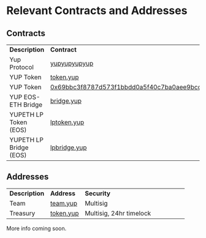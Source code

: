 # Relevant Contracts and Addresses

## Contracts

|  |  |  |  |  |  |  |  |
| :--- | :--- | :--- | :--- | :--- | :--- | :--- | :--- |
| **Description** | **Contract** | **Chain** | **Security** |  |  |  |  |
| Yup Protocol | [yupyupyupyup](https://bloks.io/accounts/yupyupyupyup) | EOS | Multisig |  |  |  |  |
| YUP Token | [token.yup](https://bloks.io/tokens/YUP-eos-token.yup) | EOS | Multisig |  |  |  |  |
| YUP Token | [0x69bbc3f8787d573f1bbdd0a5f40c7ba0aee9bcc9](https://etherscan.io/token/0x69bbc3f8787d573f1bbdd0a5f40c7ba0aee9bcc9) | Ethereum | Pending |  |  |  |  |
| YUP EOS-ETH Bridge | [bridge.yup](https://bloks.io/accounts/bridge.yup) | EOS | DSPs |  |  |  |  |
| YUPETH LP Token  \(EOS\) | [lptoken.yup](https://bloks.io/accounts/lptoken.yup) | EOS | Pending |  |  |  |  |
| YUPETH LP Bridge \(EOS\) | [lpbridge.yup](https://bloks.io/accounts/lpbridge.yup) | EOS | Pending |  |  |  |  |

## Addresses

|  |  |  |  |  |  |  |  |
| :--- | :--- | :--- | :--- | :--- | :--- | :--- | :--- |
| **Description** | **Address** | **Security** |  |  |  |  |  |
| Team | [team.yup](https://bloks.io/accounts/team.yup) | Multisig |  |  |  |  |  |
| Treasury | [token.yup](https://bloks.io/accounts/treasury.yup) | Multisig,  24hr timelock |  |  |  |  |  |

More info coming soon.

